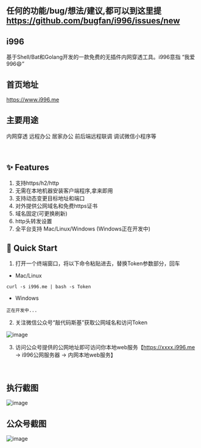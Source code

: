 ## 任何的功能/bug/想法/建议,都可以到这里提 https://github.com/bugfan/i996/issues/new

## i996

基于Shell/Bat和Golang开发的一款免费的无插件内网穿透工具。i996意指 “我爱996😄”

## 首页地址

https://www.i996.me

## 主要用途

内网穿透 远程办公 居家办公 前后端远程联调 调试微信小程序等

<br>

## ✨ Features

1. 支持https/h2/http
2. 无需在本地机器安装客户端程序,拿来即用
3. 支持动态变更目标地址和端口
4. 对外提供公网域名和免费https证书
5. 域名固定(可更换刷新)
6. http头转发设置
7. 全平台支持 Mac/Linux/Windows (Windows正在开发中)

## 🚀 Quick Start
1. 打开一个终端窗口，将以下命令粘贴进去，替换Token参数部分，回车
- Mac/Linux
```
curl -s i996.me | bash -s Token
```
- Windows
```
正在开发中...
```
2. 关注微信公众号“敲代码斯基”获取公网域名和访问Token

![image](https://github.com/bugfan/i996/blob/main/img/qdmsj.jpg)

3. 访问公众号提供的公网地址即可访问你本地web服务【https://xxxx.i996.me -> i996公网服务器 -> 内网本地web服务】

<br>

## 执行截图

![image](https://github.com/bugfan/i996/blob/main/img/shp.png)

## 公众号截图

![image](https://github.com/bugfan/i996/blob/main/img/wxoffical.png)
